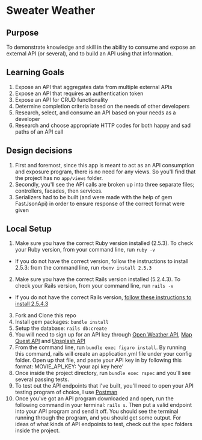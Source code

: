 # Sweater Weather

## Purpose

To demonstrate knowledge and skill in the ability to consume and expose an external API (or several), and to build an API using that information.

## Learning Goals

1. Expose an API that aggregates data from multiple external APIs
2. Expose an API that requires an authentication token
3. Expose an API for CRUD functionality
4. Determine completion criteria based on the needs of other developers
5. Research, select, and consume an API based on your needs as a developer
6. Research and choose appropriate HTTP codes for both happy and sad paths of an API call

## Design decisions

1. First and foremost, since this app is meant to act as an API consumption and exposure program, there is no need for any views. So you'll find that the project has no `app/views` folder.
2. Secondly, you'll see the API calls are broken up into three separate files; controllers, facades, then services.
3. Serializers had to be built (and were made with the help of gem FastJsonApi) in order to ensure response of the correct format were given


## Local Setup

1. Make sure you have the correct Ruby version installed (2.5.3). To check your Ruby version, from your command line, run `ruby -v`
  - If you do not have the correct version, follow the instructions to install 2.5.3: from the command line, run `rbenv install 2.5.3`
2. Make sure you have the correct Rails version installed (5.2.4.3). To check your Rails version, from your command line, run `rails -v`
  - If you do not have the correct Rails version, [follow these instructions to install 2.5.4.3](https://github.com/turingschool-examples/task_manager_rails/blob/master/rails_uninstall.md)
3. Fork and Clone this repo
4. Install gem packages: `bundle install`
5. Setup the database: `rails db:create`
6. You will need to sign up for an API key through [Open Weather API](https://openweathermap.org/), [Map Quest API](https://developer.mapquest.com/) and [Upsplash API](https://unsplash.com/developers)
7. From the command line, run `bundle exec figaro install`. By running this command, rails will create an application.yml file under your config folder. Open up that file, and paste your API key in by following this format: MOVIE_API_KEY: 'your api key here'
8. Once inside the project directory, run `bundle exec rspec` and you'll see several passing tests.
9. To test out the API endpoints that I've built, you'll need to open your API testing program of choice, I use [Postman](https://www.postman.com/)
10. Once you've got an API program downloaded and open, run the following command in your terminal: `rails s`. Then put a valid endpoint into your API program and send it off. You should see the terminal running through the program, and you should get some output. For ideas of what kinds of API endpoints to test, check out the spec folders inside the project.
